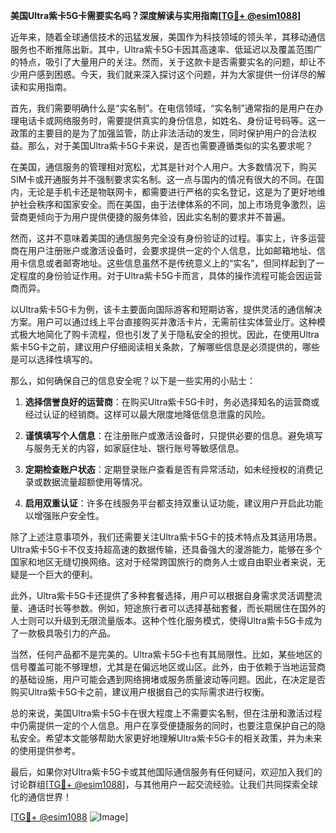 **美国Ultra紫卡5G卡需要实名吗？深度解读与实用指南[[TG💪+ @esim1088](https://t.me/s/esim1088)]**

近年来，随着全球通信技术的迅猛发展，美国作为科技领域的领头羊，其移动通信服务也不断推陈出新。其中，Ultra紫卡5G卡因其高速率、低延迟以及覆盖范围广的特点，吸引了大量用户的关注。然而，关于这款卡是否需要实名的问题，却让不少用户感到困惑。今天，我们就来深入探讨这个问题，并为大家提供一份详尽的解读和实用指南。

首先，我们需要明确什么是“实名制”。在电信领域，“实名制”通常指的是用户在办理电话卡或网络服务时，需要提供真实的身份信息，如姓名、身份证号码等。这一政策的主要目的是为了加强监管，防止非法活动的发生，同时保护用户的合法权益。那么，对于美国Ultra紫卡5G卡来说，是否也需要遵循类似的实名要求呢？

在美国，通信服务的管理相对宽松，尤其是针对个人用户。大多数情况下，购买SIM卡或开通服务并不强制要求实名制。这一点与国内的情况有很大的不同。在国内，无论是手机卡还是物联网卡，都需要进行严格的实名登记，这是为了更好地维护社会秩序和国家安全。而在美国，由于法律体系的不同，加上市场竞争激烈，运营商更倾向于为用户提供便捷的服务体验，因此实名制的要求并不普遍。

然而，这并不意味着美国的通信服务完全没有身份验证的过程。事实上，许多运营商在用户注册账户或激活设备时，会要求提供一定的个人信息，比如邮箱地址、信用卡信息或者邮寄地址。这些信息虽然不是传统意义上的“实名”，但同样起到了一定程度的身份验证作用。对于Ultra紫卡5G卡而言，具体的操作流程可能会因运营商而异。

以Ultra紫卡5G卡为例，该卡主要面向国际游客和短期访客，提供灵活的通信解决方案。用户可以通过线上平台直接购买并激活卡片，无需前往实体营业厅。这种模式极大地简化了购卡流程，但也引发了关于隐私安全的担忧。因此，在使用Ultra紫卡5G卡之前，建议用户仔细阅读相关条款，了解哪些信息是必须提供的，哪些是可以选择性填写的。

那么，如何确保自己的信息安全呢？以下是一些实用的小贴士：

1. **选择信誉良好的运营商**：在购买Ultra紫卡5G卡时，务必选择知名的运营商或经过认证的经销商。这样可以最大限度地降低信息泄露的风险。

2. **谨慎填写个人信息**：在注册账户或激活设备时，只提供必要的信息。避免填写与服务无关的内容，如家庭住址、银行账号等敏感信息。

3. **定期检查账户状态**：定期登录账户查看是否有异常活动，如未经授权的消费记录或数据流量超额使用等情况。

4. **启用双重认证**：许多在线服务平台都支持双重认证功能，建议用户开启此功能以增强账户安全性。

除了上述注意事项外，我们还需要关注Ultra紫卡5G卡的技术特点及其适用场景。Ultra紫卡5G卡不仅支持超高速的数据传输，还具备强大的漫游能力，能够在多个国家和地区无缝切换网络。这对于经常跨国旅行的商务人士或自由职业者来说，无疑是一个巨大的便利。

此外，Ultra紫卡5G卡还提供了多种套餐选择，用户可以根据自身需求灵活调整流量、通话时长等参数。例如，短途旅行者可以选择基础套餐，而长期居住在国外的人士则可以升级到无限流量版本。这种个性化服务模式，使得Ultra紫卡5G卡成为了一款极具吸引力的产品。

当然，任何产品都不是完美的。Ultra紫卡5G卡也有其局限性。比如，某些地区的信号覆盖可能不够理想，尤其是在偏远地区或山区。此外，由于依赖于当地运营商的基础设施，用户可能会遇到网络拥堵或服务质量波动等问题。因此，在决定是否购买Ultra紫卡5G卡之前，建议用户根据自己的实际需求进行权衡。

总的来说，美国Ultra紫卡5G卡在很大程度上不需要实名制，但在注册和激活过程中仍需提供一定的个人信息。用户在享受便捷服务的同时，也要注意保护自己的隐私安全。希望本文能够帮助大家更好地理解Ultra紫卡5G卡的相关政策，并为未来的使用提供参考。

最后，如果你对Ultra紫卡5G卡或其他国际通信服务有任何疑问，欢迎加入我们的讨论群组[[TG💪+ @esim1088](https://t.me/s/esim1088)]，与其他用户一起交流经验。让我们共同探索全球化的通信世界！

[[TG💪+ @esim1088](https://t.me/s/esim1088) ![Image](https://i.postimg.cc/4NQfJmqS/Snipaste-2025-05-13-00-14-12.png)]